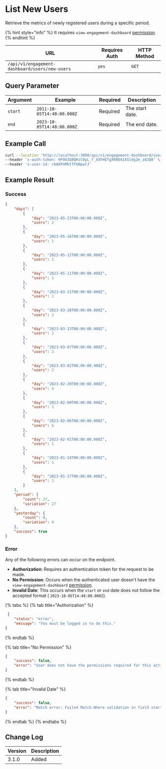 # List New Users

Retrieve the metrics of newly registered users during a specific period.

{% hint style="info" %}
It requires `view-engagement-dashboard` [permission](https://docs.rocket.chat/use-rocket.chat/workspace-administration/permissions).
{% endhint %}

| URL                                            | Requires Auth | HTTP Method |
| ---------------------------------------------- | ------------- | ----------- |
| `/api/v1/engagement-dashboard/users/new-users` | `yes`         | `GET`       |

## &#x20;Query Parameter

| Argument | Example                    | Required | Description     |
| -------- | -------------------------- | -------- | --------------- |
| `start`  | `2011-10-05T14:48:00.000Z` | Required | The start date. |
| `end`    | `2023-10-05T14:48:00.000Z` | Required | The end date.   |

## Example Call

```bash
curl --location 'http://localhost:3000/api/v1/engagement-dashboard/users/new-users?start=2011-10-05T14%3A48%3A00.000Z&end=2023-10-05T14%3A48%3A00.000Z' \
--header 'x-auth-token: HF0U3GBQHzC0pL_f_XXFHEfgXR8041XGldg2m_z8JQ0' \
--header 'x-user-id: rbAXPnMktTFbNpwtJ'
```

## Example Result

### Success

```json
{
    "days": [
        {
            "day": "2023-05-23T00:00:00.000Z",
            "users": 2
        },
        {
            "day": "2023-05-16T00:00:00.000Z",
            "users": 1
        },
        {
            "day": "2023-05-12T00:00:00.000Z",
            "users": 1
        },
        {
            "day": "2023-05-11T00:00:00.000Z",
            "users": 1
        },
        {
            "day": "2023-03-31T00:00:00.000Z",
            "users": 1
        },
        {
            "day": "2023-03-28T00:00:00.000Z",
            "users": 2
        },
        {
            "day": "2023-03-13T00:00:00.000Z",
            "users": 1
        },
        {
            "day": "2023-03-07T00:00:00.000Z",
            "users": 2
        },
        {
            "day": "2023-03-02T00:00:00.000Z",
            "users": 2
        },
        {
            "day": "2023-02-20T00:00:00.000Z",
            "users": 4
        },
        {
            "day": "2023-02-09T00:00:00.000Z",
            "users": 1
        },
        {
            "day": "2023-02-06T00:00:00.000Z",
            "users": 6
        },
        {
            "day": "2023-02-01T00:00:00.000Z",
            "users": 1
        },
        {
            "day": "2023-01-24T00:00:00.000Z",
            "users": 1
        },
        {
            "day": "2023-01-17T00:00:00.000Z",
            "users": 1
        }
    ],
    "period": {
        "count": 27,
        "variation": 27
    },
    "yesterday": {
        "count": 0,
        "variation": 0
    },
    "success": true
}
```

### Error

Any of the following errors can occur on the endpoint.

* **Authorization**: Requires an authentication token for the request to be made.
* **No Permission**: Occurs when the authenticated user doesn't have the   `view-engagement-dashboard` [permission](https://docs.rocket.chat/use-rocket.chat/workspace-administration/permissions).
* **Invalid Date**: This occurs when the `start` or `end` date does not follow the accepted format ( `2023-10-05T14:48:00.000Z`).

{% tabs %}
{% tab title="Authorization" %}
```json
 {
    "status": "error",
    "message": "You must be logged in to do this."
}
```
{% endtab %}

{% tab title="No Permission" %}
```json
{
    "success": false,
    "error": "User does not have the permissions required for this action [error-unauthorized]"
}
```
{% endtab %}

{% tab title="Invalid Date" %}
```json
{
    "success": false,
    "error": "Match error: Failed Match.Where validation in field start"
}
```
{% endtab %}
{% endtabs %}

## Change Log

| Version | Description |
| ------- | ----------- |
| 3.1.0   | Added       |
